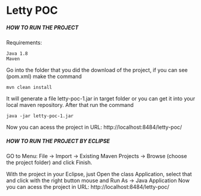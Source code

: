 # Letty POC

##### HOW TO RUN THE PROJECT
Requirements:
   
    Java 1.8
    Maven
    
Go into the folder that you did the download of the project, if you can see (pom.xml) make the command
   
    mvn clean install
It will generate a file letty-poc-1.jar in target folder or you can get it into your local maven repository. After that run the command
    
    java -jar letty-poc-1.jar
    
Now you can acess the project in URL: http://localhost:8484/letty-poc/

##### HOW TO RUN THE PROJECT BY ECLIPSE
GO to Menu: File -> Import -> Existing Maven Projects -> Browse (choose the project folder) and click Finish.

With the project in your Eclipse, just Open the class Application, select that and click with the right button mouse and Run As -> Java Application
Now you can acess the project in URL: http://localhost:8484/letty-poc/
